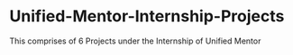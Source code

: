 # Unified-Mentor-Internship-Projects
This comprises of 6 Projects under the Internship of Unified Mentor
